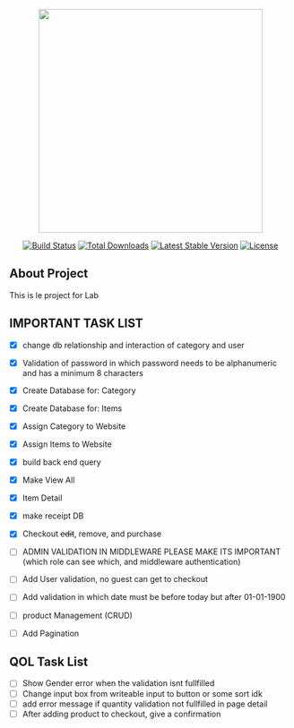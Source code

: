 <p align="center"><a href="https://laravel.com" target="_blank"><img src="https://raw.githubusercontent.com/laravel/art/master/logo-lockup/5%20SVG/2%20CMYK/1%20Full%20Color/laravel-logolockup-cmyk-red.svg" width="400"></a></p>

<p align="center">
<a href="https://travis-ci.org/laravel/framework"><img src="https://travis-ci.org/laravel/framework.svg" alt="Build Status"></a>
<a href="https://packagist.org/packages/laravel/framework"><img src="https://img.shields.io/packagist/dt/laravel/framework" alt="Total Downloads"></a>
<a href="https://packagist.org/packages/laravel/framework"><img src="https://img.shields.io/packagist/v/laravel/framework" alt="Latest Stable Version"></a>
<a href="https://packagist.org/packages/laravel/framework"><img src="https://img.shields.io/packagist/l/laravel/framework" alt="License"></a>
</p>

## About Project

This is le project for Lab 

## IMPORTANT TASK LIST
- [x] change db relationship and interaction of category and user
- [x] Validation of password in which password needs to be alphanumeric and has a minimum 8 characters
- [x] Create Database for: Category
- [x] Create Database for: Items
- [x] Assign Category to Website
- [x] Assign Items to Website
- [x] build back end query
- [x] Make View All
- [x] Item Detail
- [X] make receipt DB
- [X] Checkout ~~edit~~, remove, and purchase
- [ ] ADMIN VALIDATION IN MIDDLEWARE PLEASE MAKE ITS IMPORTANT (which role can see which, and middleware authentication)
- [ ] Add User validation, no guest can get to checkout
- [ ] Add validation in which date must be before today but after 01-01-1900
- [ ] product Management (CRUD)
- [ ] Add Pagination





## QOL Task List
- [ ] Show Gender error when the validation isnt fullfilled
- [ ] Change input box from writeable input to button or some sort idk 
- [ ] add error message if quantity validation not fullfilled in page detail 
- [ ] After adding product to checkout, give a confirmation